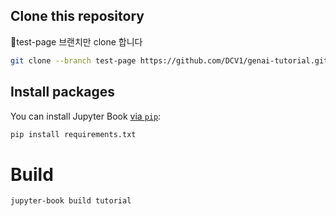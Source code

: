 ## Clone this repository
test-page 브랜치만 clone 합니다
```bash
git clone --branch test-page https://github.com/DCV1/genai-tutorial.git
```

## Install packages
You can install Jupyter Book [via `pip`](https://pip.pypa.io/en/stable/):

```bash
pip install requirements.txt
```
# Build
```bash
jupyter-book build tutorial
```

